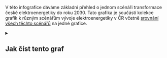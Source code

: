 V této infografice dáváme základní přehled o jednom scénáři transformace české elektroenergetiky do roku 2030. Tato grafika je součástí kolekce grafik k různým scénářům vývoje elektroenergetiky v ČR včetně [srovnání všech těchto scénářů](/infografiky/srovnani-energetickych-scenaru-cr) na jedné grafice.

<details markdown=1>
<summary>
<h2>Jak číst tento graf</h2>
</summary>

Stav v roce 2019 a stav v roce 2030 podle tohoto scénáře srovnáváme ve dvou hlavních parametrech:
1. **Instalovaný výkon (dole):** Tento parametr zachycuje, jaké elektrárny máme a můžeme v budoucnu mít. Tedy kolik bude v Česku konvenčních elektráren na uhlí nebo na plyn, kolik solárních panelů a kolik větrných elektráren, kolik bioplynových stanic, kolik tepláren na biomasu, apod. Čtverečky zobrazují instalovaný výkon, ale nijak nevypovídají o zastavěné ploše, která by byla pro každý typ elektráren jiná.
2. **Výroba elektřiny (nahoře):** Tento parametr zachycuje, kolik které zdroje elektřiny skutečně dodají do přenosové soustavy. Formálně je to tzv. _čistá výroba_, která nepočítá elektřinu, kterou elektrárny samy spotřebují. Snížení celkové výroby znamená, že se (vlivem úspor) sníží spotřeba, že se sníží _čistý export_ nebo že dokonce budeme více elektřiny dovážet než vyvážet. Spotřeba je odvozená jako rozdíl výroby a čistého exportu (tedy formálně jde o součet tzv. _čisté spotřeby_, _ztrát v sítích_ a ztrát při provozu přečerpávacích elektráren).

**Koeficient využití:** Množství vyrobené elektřiny není přímo úměrné instalovanému výkonu, protože každý typ zdroje má jiné možnosti a jinou roli v systému. Např. stávající jaderné elektrárny se vyplatí provozovat v nepřetržitém provozu. Jejich provozní náklady jsou relativně nízké a jejich potřebné technologické odstávky jsou krátké, proto většinu času vyrábějí na hranici svého instalovaného výkonu. V technickém jazyce to znamená, že jejich _koeficient (ročního) využití_ se blíží 100 %. Naopak solární elektrárny vyrábějí na hranici svého instalovaného výkonu jen při ideálních podmínkách (slunce kolmo k panelu, jasná obloha). Spoustu času panely nevyrábí vůbec (v noci) nebo vyrábí málo (zataženo), proto je jejich koeficient využití blízko 10 %. Elektrárny na zemní plyn by mohly fungovat nepřetržitě, ale plyn je na výrobu elektřiny poměrně drahý a současně je možné je velmi rychle zapínat a vypínat. Proto ve scénářích s velkým množstvím obnovitelných zdrojů, jejichž dodávky závisí na počasí, se vyplatí používat plynové elektrárny jako záložní zdroj. Takový zdroj primárně vyrábí, když nesvítí nebo nefouká nebo když například dojde k odstávce některého z jaderných bloků. Proto je jejich koeficient využití výrazně nižší, než třeba právě u jádra.

**Emise skleníkových plynů:** Postupný odklon od fosilních zdrojů a nejvíce pak od uhlí znamená snížení emisí skleníkových plynů. Každá studie takové snížení počítá pomocí vlastní metodiky (a nebo nepočítá vůbec). Proto pro všechny studie **uvádíme náš výpočet snížení emisí**, založený na rozdílu v mixu výroby mezi lety 2019 a 2030 a na emisních koeficientech od <glossary id=ipcc>IPCC</glossary>. Více o metodice výpočtu najdete níže.

{% include _texts/energeticke-scenare/v-cem-se-shoduji.md %}

</details>